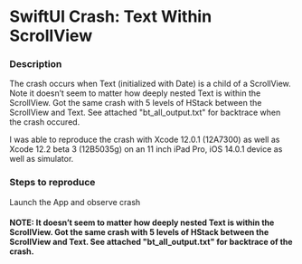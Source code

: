 # SwiftUI Crash: Text Within ScrollView

### Description
The crash occurs when Text (initialized with Date) is a child of a ScrollView. Note it doesn’t seem to matter how deeply nested Text is within the ScrollView. Got the same crash with 5 levels of HStack between the ScrollView and Text. See attached "bt_all_output.txt" for backtrace when the crash occured.

I was able to reproduce the crash with Xcode 12.0.1 (12A7300) as well as Xcode 12.2 beta 3 (12B5035g) on an 11 inch iPad Pro, iOS 14.0.1 device as well as simulator.

### Steps to reproduce
Launch the App and observe crash

#### NOTE: It doesn’t seem to matter how deeply nested Text is within the ScrollView. Got the same crash with 5 levels of HStack between the ScrollView and Text. See attached "bt_all_output.txt" for backtrace of the crash.